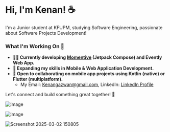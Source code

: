 # Hi, I'm Kenan! ☕

I'm a Junior student at KFUPM, studying Software Engineering, passionate about Software Projects Development!


### What I'm Working On 🍵
- **🧑‍💻 Currently developing [Momentive](https://github.com/KenanKaddoura/momentive-v1-jetpack-compose) (Jetpack Compose) and Evently Web App.**
- **🚀 Expanding my skills in Mobile & Web Application Development.**
- **🤝 Open to collaborating on mobile app projects using Kotlin (native) or Flutter (multiplatform).**
  - My Email: Kenangazwan@gmail.com, LinkedIn: [LinkedIn Profile](https://www.linkedin.com/in/kenan-kaddoura-21b438256)

Let's connect and build something great together! 🚀


![image](https://github.com/user-attachments/assets/283c5957-3404-4a92-ad5e-6d6282a4ea7c)

![image](https://github.com/user-attachments/assets/3d7b8f35-301e-4c8d-a8c5-cc470e423d86)

![Screenshot 2025-03-02 150805](https://github.com/user-attachments/assets/3bd70c59-35d7-4697-9cb9-3b09c8ba88c2)




<!--
**KenanKaddoura/KenanKaddoura** is a ✨ _special_ ✨ repository because its `README.md` (this file) appears on your GitHub profile.

Here are some ideas to get you started:

- 🔭 I’m currently working on ...
- 🌱 I’m currently learning ...
- 👯 I’m looking to collaborate on ...
- 🤔 I’m looking for help with ...
- 💬 Ask me about ...
- 📫 How to reach me: ...
- 😄 Pronouns: ...
- ⚡ Fun fact: ...
-->
